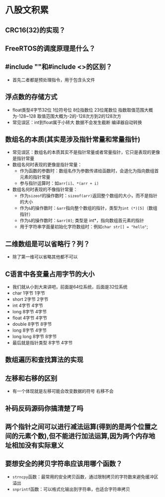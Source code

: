 # 八股文积累

## CRC16(32)的实现？

## FreeRTOS的调度原理是什么？

## #include ""和#include <>的区别？

- 首先二者都是预处理指令，用于包含头文件

## 浮点数的存储方式

- float类型4字节32位 1位符号位 8位指数位 23位尾数位  指数取值范围大概为-128~128  取值范围大概为-2的-128次方到2的128次方
- 常见误区：int到float属于小转大  数据不会发生截断 编译器自动转换

## 数组名的本质(其实是涉及指针常量和常量指针)

- 常见误区：数组名的本质其实不是指针常量或者常量指针，它只是表现的更像是指针常量
- 数组名何时表现的更像是指针常量：
  - 作为函数的参数时：数组名作为参数传递给函数时，会退化为指向数组首元素的指针常量
  - 参与指针运算时：如`arr[i]`、`*(arr + i)`
- 数组名何时表现的不像指针常量：
  - 作为`sizeof`的操作数时：`sizeof(arr)`返回整个数组的大小，而不是指针的大小
  - 作为`&`的操作数时：`&arr`指向整个数组的指针，类型为`int (*)[5]`（数组指针）
  - 作为`&`的操作数时：`&arr[0]`; 类型是 int*，指向数组首元素的指针
  - 用于字符串字面量初始化字符数组时：例如`char str[] = "hello"`;

## 二维数组是可以省略行？列？

- 除了第一维可以省略其他都不可以

## C语言中各变量占用字节的大小

- 我们就从小到大来讲吧，前面是64位系统，后面是32位系统
- char    1字节     1字节
- short   2字节     2字节
- int     4字节     4字节
- long    8字节     4字节
- float   4字节     4字节
- double  8字节     8字节
- long    8字节     4字节
- long long  8字节  8字节
- 最后就是指针类型  8字节     4字节

## 数组遍历和查找算法的实现

## 左移和右移的区别

- 有一个体现就是左移可能会改变数据的符号 右移不会

## 补码反码源码你搞清楚了吗

## 两个指针之间可以进行减法运算(得到的是两个位置之间的元素个数),但不能进行加法运算,因为两个内存地址相加没有实际意义

## 要想安全的拷贝字符串应该用哪个函数？

- `strncpy`函数：最常用的安全拷贝函数，通过限制拷贝的字符数来避免缓冲区溢出
- `snprintf`函数：可以格式化输出到字符串，也适合字符串拷贝
